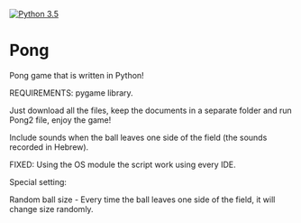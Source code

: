 [![Python 3.5](https://img.shields.io/badge/Python-3.5-yellow.svg)](http://www.python.org/download/)

# Pong
Pong game that is written in Python!

REQUIREMENTS: pygame library.

Just download all the files, keep the documents in a separate folder and run Pong2 file, enjoy the game!

Include sounds when the ball leaves one side of the field (the sounds recorded in Hebrew).

FIXED: Using the OS module the script work using every IDE.

Special setting: 

Random ball size - 
Every time the ball leaves one side of the field, it will change size randomly.

